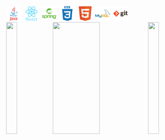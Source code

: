 

<!-- BLOG-POST-LIST:START -->
<div>
  <img src="https://github.com/devicons/devicon/blob/master/icons/java/java-original-wordmark.svg" title="Java" alt="Java" width="40" height="40"/>&nbsp;
  <img src="https://github.com/devicons/devicon/blob/master/icons/react/react-original-wordmark.svg" title="React" alt="React" width="40" height="40"/>&nbsp;
  <img src="https://github.com/devicons/devicon/blob/master/icons/spring/spring-original-wordmark.svg" title="Spring" alt="Spring" width="40" height="40"/>&nbsp;
  <img src="https://github.com/devicons/devicon/blob/master/icons/css3/css3-plain-wordmark.svg"  title="CSS3" alt="CSS" width="40" height="40"/>&nbsp;
  <img src="https://github.com/devicons/devicon/blob/master/icons/html5/html5-original.svg" title="HTML5" alt="HTML" width="40" height="40"/>&nbsp;
  <img src="https://github.com/devicons/devicon/blob/master/icons/mysql/mysql-original-wordmark.svg" title="MySQL"  alt="MySQL" width="40" height="40"/>&nbsp;
  <img src="https://github.com/devicons/devicon/blob/master/icons/git/git-original-wordmark.svg" title="Git" **alt="Git" width="40" height="40"/>
</div>
<div>
<!--   <img src="https://i.playground.ru/p/_Kxnx5XxchnDpk9B-Gl_Ig.gif"/> -->
  <divx>
   <img height=300px width="24%" src = "https://media1.tenor.com/m/JJU9i_JlXDMAAAAd/chainsaw-man-makima.gif"/>
      <img style={{inline-block: "true"}} src= https://steamuserimages-a.akamaihd.net/ugc/928185407867756358/578AD072429BA5F8CA74A6CD5D5854D0E0FDFAD5/?  width="50%" height="300px"/>
   <img height=300px width="24%" src="https://media1.tenor.com/m/hqbbxYtNqZcAAAAC/power-power-chainsaw-man.gif"/>
  </div>
    
</div>

<!-- BLOG-POST-LIST:END -->
